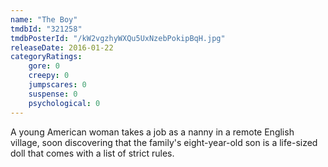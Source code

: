 ```yaml
---
name: "The Boy"
tmdbId: "321258"
tmdbPosterId: "/kW2vgzhyWXQu5UxNzebPokipBqH.jpg"
releaseDate: 2016-01-22
categoryRatings:
    gore: 0
    creepy: 0
    jumpscares: 0
    suspense: 0
    psychological: 0
---
```

A young American woman takes a job as a nanny in a remote English village, soon discovering that the family's eight-year-old son is a life-sized doll that comes with a list of strict rules.
